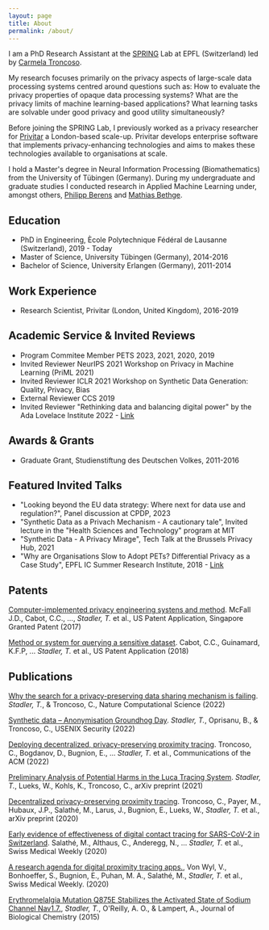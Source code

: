 ```yaml
---
layout: page
title: About
permalink: /about/
---
```

I am a PhD Research Assistant at the [SPRING](https://www.epfl.ch/labs/spring/) Lab at EPFL (Switzerland) led by [Carmela Troncoso](https://scholar.google.com/citations?hl=en&user=sMkt3SgAAAAJ).

My research focuses primarily on the privacy aspects of large-scale data processing systems centred around questions such as:
How to evaluate the privacy properties of opaque data processing systems? What are the privacy limits of machine learning-based applications? What learning tasks are solvable under good privacy and good utility simultaneously?

Before joining the SPRING Lab, I previously worked as a privacy researcher for [Privitar](https://www.privitar.com) a London-based scale-up. Privitar develops enterprise software that implements privacy-enhancing technologies and aims to makes these technologies available to organisations at scale.

I hold a Master's degree in Neural Information Processing (Biomathematics) from the University of Tübingen (Germany).
During my undergraduate and graduate studies I conducted research in Applied Machine Learning under, amongst others, [Philipp Berens](https://scholar.google.com/citations?user=lPQLk3QAAAAJ&hl=en) and [Mathias Bethge](https://scholar.google.com/citations?hl=en&user=0z0fNxUAAAAJ).

Education
---
- PhD in Engineering, Ècole Polytechnique Fédéral de Lausanne (Switzerland), 2019 - Today
- Master of Science, University Tübingen (Germany), 2014-2016
- Bachelor of Science, University Erlangen (Germany), 2011-2014

Work Experience
---
- Research Scientist, Privitar (London, United Kingdom), 2016-2019

Academic Service & Invited Reviews
---
- Program Commitee Member PETS 2023, 2021, 2020, 2019
- Invited Reviewer NeurIPS 2021 Workshop on Privacy in Machine Learning (PriML 2021)
- Invited Reviewer ICLR 2021 Workshop on Synthetic Data Generation: Quality, Privacy, Bias
- External Reviewer CCS 2019
- Invited Reviewer "Rethinking data and balancing digital power" by the Ada Lovelace Institute 2022 - [Link](https://www.adalovelaceinstitute.org/report/rethinking-data/)

Awards & Grants
---
- Graduate Grant, Studienstiftung des Deutschen Volkes, 2011-2016

Featured Invited Talks
---
- "Looking beyond the EU data strategy: Where next for data use and regulation?", Panel discussion at CPDP, 2023
- "Synthetic Data as a Privach Mechanism - A cautionary tale", Invited lecture in the "Health Sciences and Technology" program at MIT
- "Synthetic Data - A Privacy Mirage", Tech Talk at the Brussels Privacy Hub, 2021
- "Why are Organisations Slow to Adopt PETs? Differential Privacy as a Case Study", EPFL IC Summer Research Institute, 2018 - [Link](https://suri.epfl.ch/2018/)   

Patents
---
[Computer-implemented privacy engineering systens and method](https://patents.google.com/patent/US20200327252A1/en). McFall J.D., Cabot, C.C., ..., *Stadler, T.* et al., US Patent Application, Singapore Granted Patent (2017)

[Method or system for querying a sensitive dataset](https://patents.google.com/patent/US20220277097A1/en). Cabot, C.C., Guinamard, K.F.P, ... *Stadler, T.* et al., US Patent Application (2018)

Publications
---

[Why the search for a privacy-preserving data sharing mechanism is failing](https://www.nature.com/articles/s43588-022-00236-x). *Stadler, T.*, & Troncoso, C., Nature Computational Science (2022)

[Synthetic data – Anonymisation Groundhog Day](https://www.usenix.org/system/files/sec22-stadler.pdf). *Stadler, T.*, Oprisanu, B., & Troncoso, C., USENIX Security (2022)

[Deploying decentralized, privacy-preserving proximity tracing](https://dl.acm.org/doi/abs/10.1145/3524107). Troncoso, C., Bogdanov, D., Bugnion, E., ... *Stadler, T.* et al., Communications of the ACM (2022)

[Preliminary Analysis of Potential Harms in the Luca Tracing  System](https://arxiv.org/pdf/2103.11958.pdf). *Stadler, T.*, Lueks, W., Kohls, K., Troncoso, C., arXiv preprint (2021)

[Decentralized privacy-preserving proximity tracing](https://arxiv.org/pdf/2005.12273). Troncoso, C., Payer, M., Hubaux, J.P., Salathé, M., Larus, J., Bugnion, E., Lueks, W., *Stadler, T.* et al., arXiv preprint (2020)

[Early evidence of effectiveness of digital contact tracing for SARS-CoV-2 in Switzerland](https://www.medrxiv.org/content/10.1101/2020.09.07.20189274v3). Salathé, M., Althaus, C., Anderegg, N., ... *Stadler, T.* et al., Swiss Medical Weekly (2020)

[A research agenda for digital proximity tracing apps.](https://www.research-collection.ethz.ch/bitstream/handle/20.500.11850/428474/3/smw_2020_20324.pdf), Von Wyl, V., Bonhoeffer, S., Bugnion, E., Puhan, M. A., Salathé, M., *Stadler, T.* et al., Swiss Medical Weekly. (2020)

[Erythromelalgia Mutation Q875E Stabilizes the Activated State of Sodium Channel Nav1.7.](https://www.jbc.org/article/S0021-9258(19)46771-9/abstract), *Stadler, T.*, O'Reilly, A. O., & Lampert, A., Journal of Biological Chemistry (2015)


